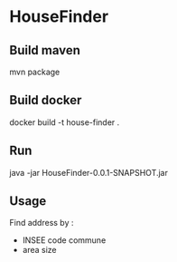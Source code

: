 # HouseFinder

## Build maven

mvn package

## Build docker

docker build -t house-finder .

## Run

java -jar HouseFinder-0.0.1-SNAPSHOT.jar

## Usage

Find address by :
- INSEE code commune
- area size